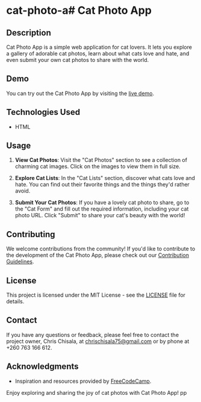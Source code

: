 # cat-photo-a# Cat Photo App


## Description

Cat Photo App is a simple web application for cat lovers. It lets you explore a gallery of adorable cat photos, learn about what cats love and hate, and even submit your own cat photos to share with the world.

## Demo

You can try out the Cat Photo App by visiting the [live demo](https://chrischisala.github.io/cat-photo-app/).

## Technologies Used

- HTML

## Usage

1. **View Cat Photos**: Visit the "Cat Photos" section to see a collection of charming cat images. Click on the images to view them in full size.

2. **Explore Cat Lists**: In the "Cat Lists" section, discover what cats love and hate. You can find out their favorite things and the things they'd rather avoid.

3. **Submit Your Cat Photos**: If you have a lovely cat photo to share, go to the "Cat Form" and fill out the required information, including your cat photo URL. Click "Submit" to share your cat's beauty with the world!

## Contributing

We welcome contributions from the community! If you'd like to contribute to the development of the Cat Photo App, please check out our [Contribution Guidelines](CONTRIBUTING.md).

## License

This project is licensed under the MIT License - see the [LICENSE](LICENSE) file for details.

## Contact

If you have any questions or feedback, please feel free to contact the project owner, Chris Chisala, at [chrischisala75@gmail.com](mailto:chrischisala75@gmail.com) or by phone at +260 763 166 612.

## Acknowledgments

- Inspiration and resources provided by [FreeCodeCamp](https://www.freecodecamp.org).

Enjoy exploring and sharing the joy of cat photos with Cat Photo App!
pp

